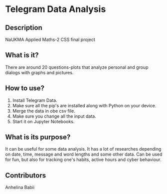 # Telegram Data Analysis

## Description
NaUKMA Applied Maths-2 CSS final project

## What is it?
There are around 20 questions-plots that analyze personal and group dialogs with graphs and pictures.

## How to use?
1. Install Telegram Data.
2. Make sure all the pip's are installed along with Python on your device.
3. Merge the data in obe csv file.
4. Make sure you change all the input data.
5. Start it on Jupyter Notebooks.

## What is its purpose?
It can be useful for some data analysis. It has a lot of researches depending on date, time, message and word lengths and some other data. Can be used for fun, but also for tracking one's habits, active hours and cyber behaviour.

## Contributors
Anhelina Babii
